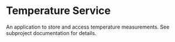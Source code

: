# Temperature Service

An application to store and access temperature measurements. See subproject documentation for details.
